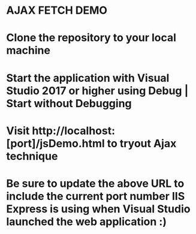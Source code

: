 # AJAX FETCH DEMO
# Clone the repository to your local machine
# Start the application with Visual Studio 2017 or higher using Debug | Start without Debugging 
# Visit  http://localhost:[port]/jsDemo.html to tryout Ajax technique
# Be sure to update the above URL to include the current port number IIS Express is using when Visual Studio launched the web application :) 
